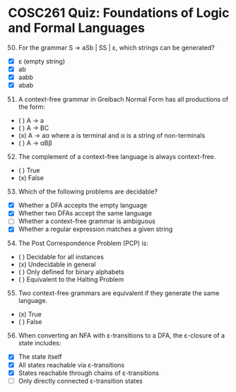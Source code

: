 # COSC261 Quiz: Foundations of Logic and Formal Languages

50. For the grammar S → aSb | SS | ε, which strings can be generated?
   - [x] ε (empty string)
   - [x] ab
   - [x] aabb
   - [x] abab

51. A context-free grammar in Greibach Normal Form has all productions of the form:
   - ( ) A → a
   - ( ) A → BC
   - (x) A → aα where a is terminal and α is a string of non-terminals
   - ( ) A → αBβ

52. The complement of a context-free language is always context-free.
   - ( ) True
   - (x) False

53. Which of the following problems are decidable?
   - [x] Whether a DFA accepts the empty language
   - [x] Whether two DFAs accept the same language
   - [ ] Whether a context-free grammar is ambiguous
   - [x] Whether a regular expression matches a given string

54. The Post Correspondence Problem (PCP) is:
   - ( ) Decidable for all instances
   - (x) Undecidable in general
   - ( ) Only defined for binary alphabets
   - ( ) Equivalent to the Halting Problem

55. Two context-free grammars are equivalent if they generate the same language.
   - (x) True
   - ( ) False

56. When converting an NFA with ε-transitions to a DFA, the ε-closure of a state includes:
   - [x] The state itself
   - [x] All states reachable via ε-transitions
   - [x] States reachable through chains of ε-transitions
   - [ ] Only directly connected ε-transition states
